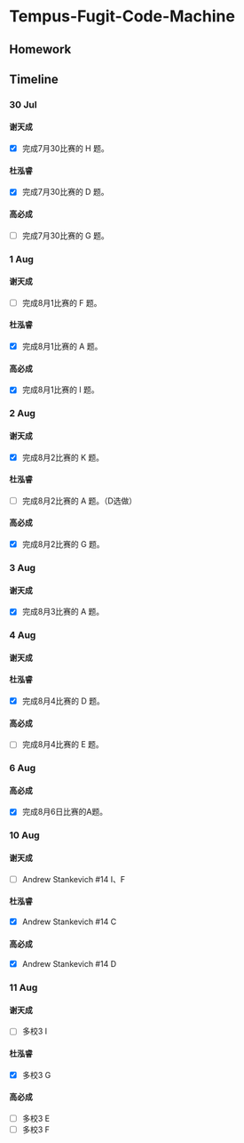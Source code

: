 #  Tempus-Fugit-Code-Machine

## Homework

## Timeline

### 30 Jul

#### 谢天成
- [x] 完成7月30比赛的 H 题。

#### 杜泓睿
- [x] 完成7月30比赛的 D 题。

#### 高必成
- [ ] 完成7月30比赛的 G 题。

### 1 Aug

#### 谢天成
- [ ] 完成8月1比赛的 F 题。

#### 杜泓睿
- [x] 完成8月1比赛的 A 题。

#### 高必成
- [x] 完成8月1比赛的 I 题。

### 2 Aug

#### 谢天成
- [x] 完成8月2比赛的 K 题。

#### 杜泓睿
- [ ] 完成8月2比赛的 A 题。（D选做）

#### 高必成
- [x] 完成8月2比赛的 G 题。

### 3 Aug

#### 谢天成
- [x] 完成8月3比赛的 A 题。

### 4 Aug

#### 谢天成

#### 杜泓睿
- [x] 完成8月4比赛的 D 题。

#### 高必成
- [ ] 完成8月4比赛的 E 题。

### 6 Aug

#### 高必成
- [x] 完成8月6日比赛的A题。

### 10 Aug

#### 谢天成
- [ ] Andrew Stankevich #14 I、F

#### 杜泓睿
- [x] Andrew Stankevich #14 C

#### 高必成
- [x] Andrew Stankevich #14 D

### 11 Aug

#### 谢天成
- [ ] 多校3 I

#### 杜泓睿
- [x] 多校3 G

#### 高必成
- [ ] 多校3 E
- [ ] 多校3 F
